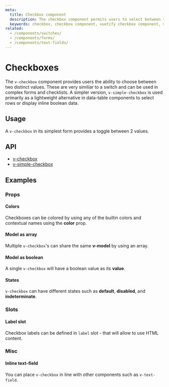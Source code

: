```yaml
---
meta:
  title: Checkbox component
  description: The checkbox component permits users to select between two values.
  keywords: checkbox, checkbox component, vuetify checkbox component, vue checkbox component
related:
  - /components/switches/
  - /components/forms/
  - /components/text-fields/
---
```


# Checkboxes

The `v-checkbox` component provides users the ability to choose between two distinct values. These are very similiar to a switch and can be used in complex forms and checklists. A simpler version, `v-simple-checkbox` is used primarily as a lightweight alternative in data-table components to select rows or display inline boolean data.
<entry-ad />

## Usage

A `v-checkbox` in its simplest form provides a toggle between 2 values.

<example file="v-checkbox/usage" />

## API

- [v-checkbox](../../api/v-checkbox)
- [v-simple-checkbox](../../api/v-simple-checkbox)

## Examples

### Props

#### Colors

Checkboxes can be colored by using any of the builtin colors and contextual names using the **color** prop.

<example file="v-checkbox/prop-colors" />

#### Model as array

Multiple `v-checkbox`'s can share the same **v-model** by using an array.

<example file="v-checkbox/prop-model-as-array" />

#### Model as boolean

A single `v-checkbox` will have a boolean value as its **value**.

<example file="v-checkbox/prop-model-as-boolean" />

#### States

`v-checkbox` can have different states such as **default**, **disabled**, and **indeterminate**.

<example file="v-checkbox/prop-states" />

### Slots

#### Label slot

Checkbox labels can be defined in `label` slot - that will allow to use HTML content.

<example file="v-checkbox/slot-label" />

### Misc

#### Inline text-field

You can place `v-checkbox` in line with other components such as `v-text-field`.

<example file="v-checkbox/misc-inline-textfield" />

<backmatter />
